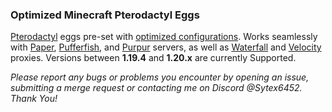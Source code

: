 ### Optimized Minecraft Pterodactyl Eggs

[Pterodactyl](https://pterodactyl.io/) eggs pre-set with [optimized configurations](https://github.com/SytexMC/Minecraft-Server-Optimization/wiki). Works seamlessly with [Paper](https://papermc.io/), [Pufferfish](https://pufferfish.host/downloads), and [Purpur](https://purpurmc.org/) servers, as well as [Waterfall](https://papermc.io/downloads/waterfall) and [Velocity](https://papermc.io/downloads/velocity) proxies. Versions between **1.19.4** and **1.20.x** are currently Supported.

*Please report any bugs or problems you encounter by opening an issue, submitting a merge request or contacting me on Discord @Sytex6452. Thank You!*
